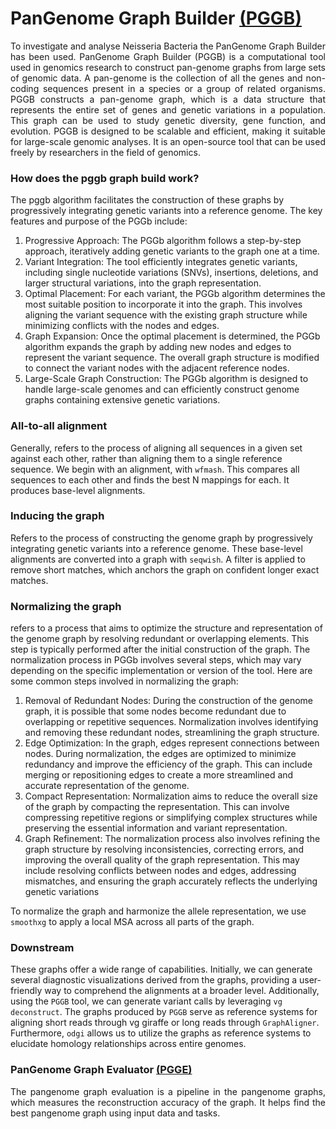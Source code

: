 # PanGenome Graph Builder [(PGGB)](https://github.com/pangenome/pggb)
<p align="justify">
To investigate and analyse Neisseria Bacteria the PanGenome Graph Builder has been used. PanGenome Graph Builder (PGGB) is a computational tool used in genomics research to construct pan-genome graphs from large sets of genomic data. A pan-genome is the collection of all the genes and non-coding sequences present in a species or a group of related organisms. PGGB constructs a pan-genome graph, which is a data structure that represents the entire set of genes and genetic variations in a population. This graph can be used to study genetic diversity, gene function, and evolution. PGGB is designed to be scalable and efficient, making it suitable for large-scale genomic analyses. It is an open-source tool that can be used freely by researchers in the field of genomics.
</p>

### How does the pggb graph build work?
The pggb algorithm facilitates the construction of these graphs by progressively integrating genetic variants into a reference genome.
The key features and purpose of the PGGb include:
1.	Progressive Approach: The PGGb algorithm follows a step-by-step approach, iteratively adding genetic variants to the graph one at a time.
2.	Variant Integration: The tool efficiently integrates genetic variants, including single nucleotide variations (SNVs), insertions, deletions, and larger structural variations, into the graph representation.
3.	Optimal Placement: For each variant, the PGGb algorithm determines the most suitable position to incorporate it into the graph. This involves aligning the variant sequence with the existing graph structure while minimizing conflicts with the nodes and edges.
4.	Graph Expansion: Once the optimal placement is determined, the PGGb algorithm expands the graph by adding new nodes and edges to represent the variant sequence. The overall graph structure is modified to connect the variant nodes with the adjacent reference nodes.
5.	Large-Scale Graph Construction: The PGGb algorithm is designed to handle large-scale genomes and can efficiently construct genome graphs containing extensive genetic variations.

### All-to-all alignment
Generally, refers to the process of aligning all sequences in a given set against each other, rather than aligning them to a single reference sequence.
We begin with an alignment, with `wfmash`. This compares all sequences to each other and finds the best N mappings for each. It produces base-level alignments.

### Inducing the graph
Refers to the process of constructing the genome graph by progressively integrating genetic variants into a reference genome.
These base-level alignments are converted into a graph with `seqwish`. A filter is applied to remove short matches, which anchors the graph on confident longer exact matches.

### Normalizing the graph
refers to a process that aims to optimize the structure and representation of the genome graph by resolving redundant or overlapping elements. This step is typically performed after the initial construction of the graph.
The normalization process in PGGb involves several steps, which may vary depending on the specific implementation or version of the tool. Here are some common steps involved in normalizing the graph:
1.	Removal of Redundant Nodes: During the construction of the genome graph, it is possible that some nodes become redundant due to overlapping or repetitive sequences. Normalization involves identifying and removing these redundant nodes, streamlining the graph structure.
2.	Edge Optimization: In the graph, edges represent connections between nodes. During normalization, the edges are optimized to minimize redundancy and improve the efficiency of the graph. This can include merging or repositioning edges to create a more streamlined and accurate representation of the genome.
3.	Compact Representation: Normalization aims to reduce the overall size of the graph by compacting the representation. This can involve compressing repetitive regions or simplifying complex structures while preserving the essential information and variant representation.
4.	Graph Refinement: The normalization process also involves refining the graph structure by resolving inconsistencies, correcting errors, and improving the overall quality of the graph representation. This may include resolving conflicts between nodes and edges, addressing mismatches, and ensuring the graph accurately reflects the underlying genetic variations

To normalize the graph and harmonize the allele representation, we use `smoothxg` to apply a local MSA <!-- define: Multiple sequence alignment? --> across all parts of the graph.

### Downstream
These graphs offer a wide range of capabilities. Initially, we can generate several diagnostic visualizations derived from the graphs, providing a user-friendly way to comprehend the alignments at a broader level. Additionally, using the `PGGB` tool, we can generate variant calls by leveraging `vg deconstruct`. The graphs produced by `PGGB` serve as reference systems for aligning short reads through vg giraffe or long reads through `GraphAligner`. Furthermore, `odgi` allows us to utilize the graphs as reference systems to elucidate homology relationships across entire genomes.

### PanGenome Graph Evaluator [(PGGE)](https://github.com/pangenome/pgge)
<p align="justify">
The pangenome graph evaluation is a pipeline in the pangenome graphs, which measures the reconstruction accuracy of the graph. It helps find the best pangenome graph using input data and tasks.
</p>
